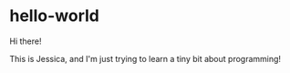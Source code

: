 # hello-world

Hi there!

This is Jessica, and I'm just trying to learn a tiny bit about programming!

